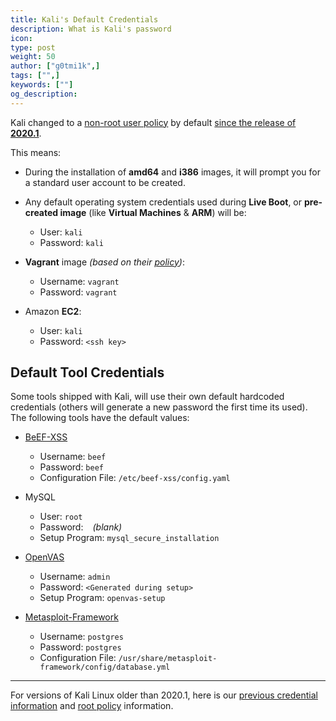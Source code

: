 ```yaml
---
title: Kali's Default Credentials
description: What is Kali's password
icon:
type: post
weight: 50
author: ["g0tmi1k",]
tags: ["",]
keywords: [""]
og_description:
---
```


Kali changed to a [non-root user policy](/docs/policy/kali-linux-user-policy/) by default [since the release of **2020.1**](https://www.kali.org/news/kali-default-non-root-user/).

This means:

- During the installation of **amd64** and **i386** images, it will prompt you for a standard user account to be created.

- Any default operating system credentials used during **Live Boot**, or **pre-created image** (like **Virtual Machines** & **ARM**) will be:
    - User: `kali`
    - Password: `kali`

- **Vagrant** image _(based on their [policy](https://www.vagrantup.com/docs/boxes/base.html))_:
    - Username: `vagrant`
    - Password: `vagrant`

- Amazon **EC2**:
    - User: `kali`
    - Password: `<ssh key>`

## Default Tool Credentials

Some tools shipped with Kali, will use their own default hardcoded credentials (others will generate a new password the first time its used). The following tools have the default values:

- [BeEF-XSS](https://tools.kali.org/exploitation-tools/beef-xss)
    - Username: `beef`
    - Password: `beef`
    - Configuration File: `/etc/beef-xss/config.yaml`

- MySQL
    - User: `root`
    - Password: ` ` _(blank)_
    - Setup Program: `mysql_secure_installation`

- [OpenVAS](https://tools.kali.org/vulnerability-analysis/openvas)
    - Username: `admin`
    - Password: `<Generated during setup>`
    - Setup Program: `openvas-setup`

- [Metasploit-Framework](https://tools.kali.org/exploitation-tools/metasploit-framework)
    - Username: `postgres`
    - Password: `postgres`
    - Configuration File: `/usr/share/metasploit-framework/config/database.yml`

- - -

For versions of Kali Linux older than 2020.1, here is our [previous credential information](/docs/introduction/kali-linux-default-passwords/) and [root policy](](/docs/policy/kali-linux-root-user-policy/)) information.
